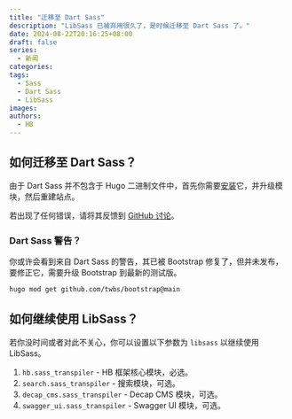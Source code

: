 ```yaml
---
title: "迁移至 Dart Sass"
description: "LibSass 已被弃用很久了，是时候迁移至 Dart Sass 了。"
date: 2024-08-22T20:16:25+08:00
draft: false
series:
  - 新闻
categories:
tags:
  - Sass
  - Dart Sass
  - LibSass
images:
authors:
  - HB
---
```


## 如何迁移至 Dart Sass？

由于 Dart Sass 并不包含于 Hugo 二进制文件中，首先你需要[安装](https://gohugo.io/hugo-pipes/transpile-sass-to-css/#installing-in-a-development-environment)它，并升级模块，然后重建站点。

若出现了任何错误，请将其反馈到 [GitHub 讨论](https://github.com/orgs/hbstack/discussions)。

### Dart Sass 警告？

你或许会看到来自 Dart Sass 的警告，其已被 Bootstrap 修复了，但并未发布，要修正它，需要升级 Bootstrap 到最新的测试版。

```sh
hugo mod get github.com/twbs/bootstrap@main
```

## 如何继续使用 LibSass？

若你没时间或者对此不关心，你可以设置以下参数为 `libsass` 以继续使用 LibSass。

1. `hb.sass_transpiler` - HB 框架核心模块，必选。
2. `search.sass_transpiler` - 搜索模块，可选。
3. `decap_cms.sass_transpiler` - Decap CMS 模块，可选。
4. `swagger_ui.sass_transpiler` - Swagger UI 模块，可选。
